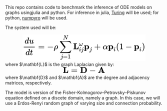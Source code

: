 This repo contains code to benchmark the inference of ODE models on graphs usingjulia and python. For inference in julia, [Turing](https://github.com/TuringLang/Turing.jl) will be used; for python, [numpyro](https://github.com/pyro-ppl/numpyro) will be used. 

The system used will be: 
<!-- $$
\frac{du}{dt} =  -\rho \sum\limits_{j=1}^{N}\mathbf{L}_{ij}^{\omega}\mathbf{p}_j + \alpha \mathbf{p}_i(1-\mathbf{p}_i)
$$ --> 

<div align="center"><img style="background: white;" src="svg/8rfkyjIXz8.svg"></div>
where $\mathbf{L}$ is the graph Laplacian given by: 
<!-- $$
\mathbf{L} = \mathbf{D} - \mathbf{A}
$$ --> 

<div align="center"><img style="background: white;" src="svg/qU10S8mfhi.svg"></div>
where $\mathbf{D}$ and $\mathbf{A}$ are the degree and adjacency matrices, respectively. 

The model is version of the Fisher-Kolmogorov–Petrovsky–Piskunov equation defined on a discete domain, namely a graph. In this case, we will use a Erdos-Renyi random graph of varying size and connection probability.